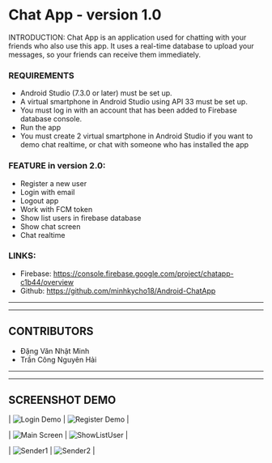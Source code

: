 
# Chat App - version 1.0

INTRODUCTION: Chat App is an application used for chatting with your friends who also use this app. It uses a real-time database to upload your messages, so your friends can receive them immediately.

### REQUIREMENTS
- Android Studio (7.3.0 or later) must be set up.
- A virtual smartphone in Android Studio using API 33 must be set up.
- You must log in with an account that has been added to Firebase database console.
- Run the app
- You must create 2 virtual smartphone in Android Studio if you want to demo chat realtime, or chat with someone who has installed the app

### FEATURE in version 2.0:
- Register a new user
- Login with email
- Logout app
- Work with FCM token
- Show list users in firebase database
- Show chat screen
- Chat realtime

### LINKS:
- Firebase: https://console.firebase.google.com/project/chatapp-c1b44/overview
- Github: https://github.com/minhkycho18/Android-ChatApp

---
---

## CONTRIBUTORS
- Đặng Văn Nhật Minh
- Trần Công Nguyên Hải

---
---


## SCREENSHOT DEMO

| ![Login Demo](https://user-images.githubusercontent.com/81858258/227919462-a9e0e6d3-6ef7-4da3-8a46-4877c5a23473.png) | ![Register Demo](https://user-images.githubusercontent.com/81858258/227920814-03e23e27-575e-4145-9420-b7deb6f874f9.png) |

| ![Main Screen](https://user-images.githubusercontent.com/81858258/227921581-46064666-0b80-4262-9a16-cbb1597af7c9.png) | ![ShowListUser](https://user-images.githubusercontent.com/81858258/227921799-8290cc39-f124-443e-88a3-cef33e71d33b.png) |

| ![Sender1](https://user-images.githubusercontent.com/81858258/229527905-98a8b79b-25b1-44a1-b58a-2f790540b74c.png) | ![Sender2](https://user-images.githubusercontent.com/81858258/229528022-740d5012-e3d4-46d8-b4b7-6773ce6e9d3e.png) |





